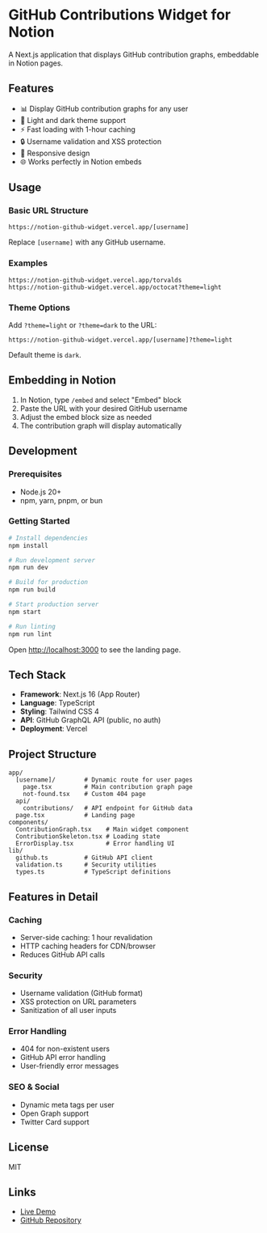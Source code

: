 # GitHub Contributions Widget for Notion

A Next.js application that displays GitHub contribution graphs, embeddable in Notion pages.

## Features

- 📊 Display GitHub contribution graphs for any user
- 🎨 Light and dark theme support
- ⚡ Fast loading with 1-hour caching
- 🔒 Username validation and XSS protection
- 📱 Responsive design
- 🌐 Works perfectly in Notion embeds

## Usage

### Basic URL Structure

```
https://notion-github-widget.vercel.app/[username]
```

Replace `[username]` with any GitHub username.

### Examples

```
https://notion-github-widget.vercel.app/torvalds
https://notion-github-widget.vercel.app/octocat?theme=light
```

### Theme Options

Add `?theme=light` or `?theme=dark` to the URL:

```
https://notion-github-widget.vercel.app/[username]?theme=light
```

Default theme is `dark`.

## Embedding in Notion

1. In Notion, type `/embed` and select "Embed" block
2. Paste the URL with your desired GitHub username
3. Adjust the embed block size as needed
4. The contribution graph will display automatically

## Development

### Prerequisites

- Node.js 20+
- npm, yarn, pnpm, or bun

### Getting Started

```bash
# Install dependencies
npm install

# Run development server
npm run dev

# Build for production
npm run build

# Start production server
npm start

# Run linting
npm run lint
```

Open [http://localhost:3000](http://localhost:3000) to see the landing page.

## Tech Stack

- **Framework**: Next.js 16 (App Router)
- **Language**: TypeScript
- **Styling**: Tailwind CSS 4
- **API**: GitHub GraphQL API (public, no auth)
- **Deployment**: Vercel

## Project Structure

```
app/
  [username]/        # Dynamic route for user pages
    page.tsx         # Main contribution graph page
    not-found.tsx    # Custom 404 page
  api/
    contributions/   # API endpoint for GitHub data
  page.tsx           # Landing page
components/
  ContributionGraph.tsx    # Main widget component
  ContributionSkeleton.tsx # Loading state
  ErrorDisplay.tsx         # Error handling UI
lib/
  github.ts          # GitHub API client
  validation.ts      # Security utilities
  types.ts           # TypeScript definitions
```

## Features in Detail

### Caching
- Server-side caching: 1 hour revalidation
- HTTP caching headers for CDN/browser
- Reduces GitHub API calls

### Security
- Username validation (GitHub format)
- XSS protection on URL parameters
- Sanitization of all user inputs

### Error Handling
- 404 for non-existent users
- GitHub API error handling
- User-friendly error messages

### SEO & Social
- Dynamic meta tags per user
- Open Graph support
- Twitter Card support

## License

MIT

## Links

- [Live Demo](https://notion-github-widget.vercel.app)
- [GitHub Repository](https://github.com/kossakovsky/notion-github-widget)
